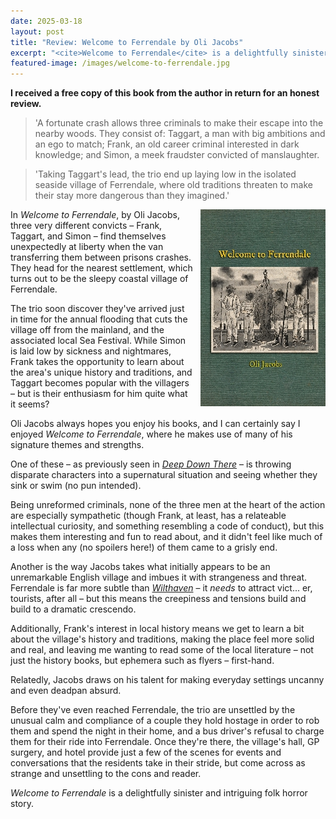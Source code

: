 ```yaml
---
date: 2025-03-18
layout: post
title: "Review: Welcome to Ferrendale by Oli Jacobs"
excerpt: "<cite>Welcome to Ferrendale</cite> is a delightfully sinister and intriguing folk horror story."
featured-image: /images/welcome-to-ferrendale.jpg
---
```


**I received a free copy of this book from the author in return for an honest review.**

> 'A fortunate crash allows three criminals to make their escape into the nearby woods. They consist of: Taggart, a man with big ambitions and an ego to match; Frank, an old career criminal interested in dark knowledge; and Simon, a meek fraudster convicted of manslaughter.

> 'Taking Taggart's lead, the trio end up laying low in the isolated seaside village of Ferrendale, where old traditions threaten to make their stay more dangerous than they imagined.'

<img src="/images/welcome-to-ferrendale-200.jpg" alt="Welcome to Ferrendale" style="float: right; margin-bottom: 10px; margin-left: 10px;">

In <cite>Welcome to Ferrendale</cite>, by Oli Jacobs, three very different convicts &ndash; Frank, Taggart, and Simon &ndash; find themselves unexpectedly at liberty when the van transferring them between prisons crashes. They head for the nearest settlement, which turns out to be the sleepy coastal village of Ferrendale.

The trio soon discover they've arrived just in time for the annual flooding that cuts the village off from the mainland, and the associated local Sea Festival. While Simon is laid low by sickness and nightmares, Frank takes the opportunity to learn about the area's unique history and traditions, and Taggart becomes popular with the villagers &ndash; but is their enthusiasm for him quite what it seems?

Oli Jacobs always hopes you enjoy his books, and I can certainly say I enjoyed <cite>Welcome to Ferrendale</cite>, where he makes use of many of his signature themes and strengths.

One of these &ndash; as previously seen in [<cite>Deep Down There</cite>](/deep-down-there-by-oli-jacobs/) &ndash; is throwing disparate characters into a supernatural situation and seeing whether they sink or swim (no pun intended).

Being unreformed criminals, none of the three men at the heart of the action are especially sympathetic (though Frank, at least, has a relateable intellectual curiosity, and something resembling a code of conduct), but this makes them interesting and fun to read about, and it didn't feel like much of a loss when any (no spoilers here!) of them came to a grisly end.

Another is the way Jacobs takes what initially appears to be an unremarkable English village and imbues it with strangeness and threat. Ferrendale is far more subtle than [<cite>Wilthaven</cite>](/blog-tour-wilthaven/) &ndash; it *needs* to attract vict... er, tourists, after all &ndash; but this means the creepiness and tensions build and build to a dramatic crescendo.

Additionally, Frank's interest in local history means we get to learn a bit about the village's history and traditions, making the place feel more solid and real, and leaving me wanting to read some of the local literature &ndash; not just the history books, but ephemera such as flyers &ndash; first-hand.

Relatedly, Jacobs draws on his talent for making everyday settings uncanny and even deadpan absurd.

Before they've even reached Ferrendale, the trio are unsettled by the unusual calm and compliance of a couple they hold hostage in order to rob them and spend the night in their home, and a bus driver's refusal to charge them for their ride into Ferrendale. Once they're there, the village's hall, GP surgery, and hotel provide just a few of the scenes for events and conversations that the residents take in their stride, but come across as strange and unsettling to the cons and reader.

<cite>Welcome to Ferrendale</cite> is a delightfully sinister and intriguing folk horror story.